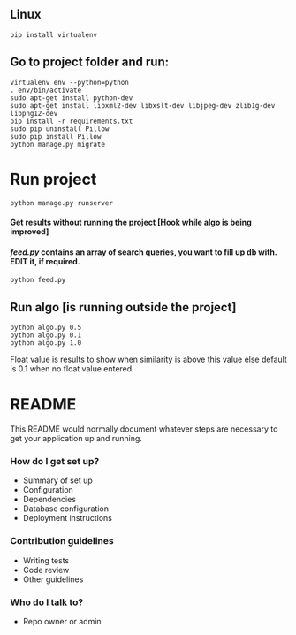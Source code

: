 ## Linux

`pip install virtualenv`

## Go to project folder and run:  
~~~
virtualenv env --python=python  
. env/bin/activate  
sudo apt-get install python-dev
sudo apt-get install libxml2-dev libxslt-dev libjpeg-dev zlib1g-dev libpng12-dev
pip install -r requirements.txt  
sudo pip uninstall Pillow
sudo pip install Pillow
python manage.py migrate  
~~~
# Run project
~~~
python manage.py runserver
~~~
#### Get results without running the project [Hook while algo is being improved] ####
#### *feed.py* contains an array of search queries, you want to fill up db with. EDIT it, if required. ####
`python feed.py`

## Run algo [is running outside the project]  
`python algo.py 0.5`  
`python algo.py 0.1`  
`python algo.py 1.0`  

Float value is results to show when similarity is above this value else default is 0.1 when no float value entered.


# README #

This README would normally document whatever steps are necessary to get your application up and running.

### How do I get set up? ###

* Summary of set up
* Configuration
* Dependencies
* Database configuration
* Deployment instructions

### Contribution guidelines ###

* Writing tests
* Code review
* Other guidelines

### Who do I talk to? ###

* Repo owner or admin